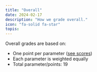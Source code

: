 ```yaml
---
title: "Overall"
date: 2024-02-17
description: "How we grade overall."
icon: "fa-solid fa-star"
topis:
---
```


Overall grades are based on:

* One point per parameter ([see scores](/scores))
* Each parameter is weighted equally
* Total parameter/points: 19
